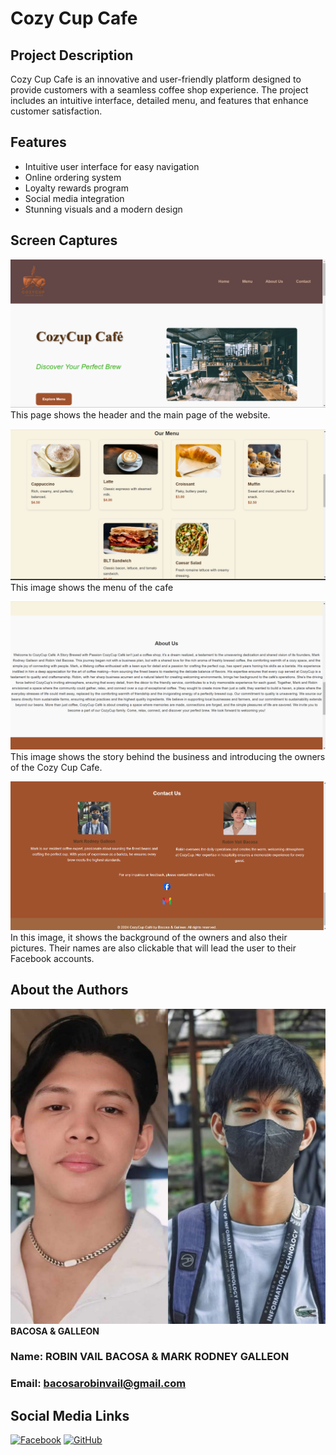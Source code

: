 # Cozy Cup Cafe

## Project Description

Cozy Cup Cafe is an innovative and user-friendly platform designed to provide customers with a seamless coffee shop experience. The project includes an intuitive interface, detailed menu, and features that enhance customer satisfaction.

## Features

- Intuitive user interface for easy navigation
- Online ordering system
- Loyalty rewards program
- Social media integration
- Stunning visuals and a modern design

## Screen Captures

![Image 1](img/page1.png)
This page shows the header and the main page of the website.

![Image 1](img/page2.png)
This image shows the menu of the cafe

![Image 1](img/page3.png)
This image shows the story behind the business and introducing the owners of the Cozy Cup Cafe.

![Image 1](img/page4.png)
In this image, it shows the background of the owners and also their pictures. Their names are also clickable that will lead the user to their Facebook accounts.

## About the Authors

![Author's Image](img/authimg.jpg)
**BACOSA & GALLEON**

### Name: **ROBIN VAIL BACOSA & MARK RODNEY GALLEON**

### Email: **bacosarobinvail@gmail.com**

## Social Media Links

[![Facebook](https://github.com/gauravghongde/social-icons/blob/master/PNG/Color/Facebook.png?raw=true)](https://web.facebook.com/macrod.macrod)
[![GitHub](https://github.com/gauravghongde/social-icons/blob/master/PNG/Color/Github.png?raw=true)](https://github.com/RobinVail)
